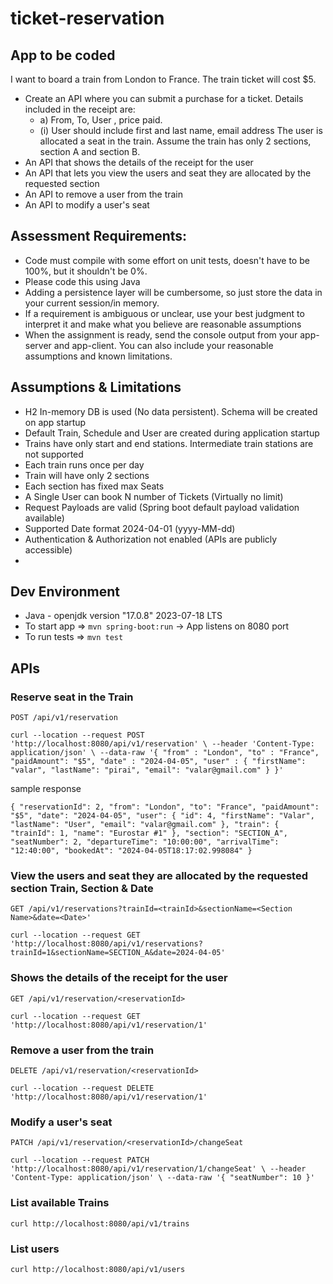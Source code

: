 # ticket-reservation

## App to be coded
I want to board a train from London to France. The train ticket will cost $5.

- Create an API where you can submit a purchase for a ticket. Details included in the receipt are:
    - a) From, To, User , price paid.
    - (i) User should include first and last name, email address
The user is allocated a seat in the train. Assume the train has only 2 sections, section A and section B.
- An API that shows the details of the receipt for the user
- An API that lets you view the users and seat they are allocated by the requested section
- An API to remove a user from the train
- An API to modify a user's seat

## Assessment Requirements:
- Code must compile with some effort on unit tests, doesn't have to be 100%, but it shouldn't be 0%.
- Please code this using Java
- Adding a persistence layer will be cumbersome, so just store the data in your current session/in memory.
- If a requirement is ambiguous or unclear, use your best judgment to interpret it and make what you believe are reasonable assumptions
- When the assignment is ready, send the console output from your app-server and app-client. You can also include your reasonable assumptions and known limitations.

## Assumptions & Limitations
- H2 In-memory DB is used (No data persistent). Schema will be created on app startup
- Default Train, Schedule and User are created during application startup
- Trains have only start and end stations. Intermediate train stations are not supported
- Each train runs once per day
- Train will have only 2 sections
- Each section has fixed max Seats
- A Single User can book N number of Tickets (Virtually no limit)
- Request Payloads are valid (Spring boot default payload validation available)
- Supported Date format 2024-04-01 (yyyy-MM-dd)
- Authentication & Authorization not enabled (APIs are publicly accessible)
- 

## Dev Environment
- Java - openjdk version "17.0.8" 2023-07-18 LTS
- To start app => `mvn spring-boot:run` -> App listens on 8080 port
- To run tests => `mvn test`

## APIs

### Reserve seat in the Train
`POST /api/v1/reservation`

`curl --location --request POST 'http://localhost:8080/api/v1/reservation' \
--header 'Content-Type: application/json' \
--data-raw '{
"from" : "London",
"to" : "France",
"paidAmount": "$5",
"date" : "2024-04-05",
"user" : {
"firstName": "valar",
"lastName": "pirai",
"email": "valar@gmail.com"
}
}'`

sample response

`{
"reservationId": 2,
"from": "London",
"to": "France",
"paidAmount": "$5",
"date": "2024-04-05",
"user": {
"id": 4,
"firstName": "Valar",
"lastName": "User",
"email": "valar@gmail.com"
},
"train": {
"trainId": 1,
"name": "Eurostar #1"
},
"section": "SECTION_A",
"seatNumber": 2,
"departureTime": "10:00:00",
"arrivalTime": "12:40:00",
"bookedAt": "2024-04-05T18:17:02.998084"
}`

### View the users and seat they are allocated by the requested section Train, Section & Date
`GET /api/v1/reservations?trainId=<trainId>&sectionName=<Section Name>&date=<Date>'`

`curl --location --request GET 'http://localhost:8080/api/v1/reservations?trainId=1&sectionName=SECTION_A&date=2024-04-05'`

### Shows the details of the receipt for the user
`GET /api/v1/reservation/<reservationId>`

`curl --location --request GET 'http://localhost:8080/api/v1/reservation/1'`

### Remove a user from the train
`DELETE /api/v1/reservation/<reservationId>`

`curl --location --request DELETE 'http://localhost:8080/api/v1/reservation/1'`

### Modify a user's seat
`PATCH /api/v1/reservation/<reservationId>/changeSeat`

`curl --location --request PATCH 'http://localhost:8080/api/v1/reservation/1/changeSeat' \
--header 'Content-Type: application/json' \
--data-raw '{
"seatNumber": 10
}'`

### List available Trains
`curl http://localhost:8080/api/v1/trains`

### List users
`curl http://localhost:8080/api/v1/users`
